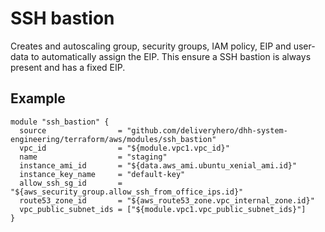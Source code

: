 # SSH bastion

Creates and autoscaling group, security groups, IAM policy, EIP and user-data to automatically assign the EIP. This ensure a SSH bastion is always present and has a fixed EIP.

## Example

```hcl
module "ssh_bastion" {
  source                = "github.com/deliveryhero/dhh-system-engineering/terraform/aws/modules/ssh_bastion"
  vpc_id                = "${module.vpc1.vpc_id}"
  name                  = "staging"
  instance_ami_id       = "${data.aws_ami.ubuntu_xenial_ami.id}"
  instance_key_name     = "default-key"
  allow_ssh_sg_id       = "${aws_security_group.allow_ssh_from_office_ips.id}"
  route53_zone_id       = "${aws_route53_zone.vpc_internal_zone.id}"
  vpc_public_subnet_ids = ["${module.vpc1.vpc_public_subnet_ids}"]
}
```
